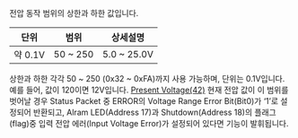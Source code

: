 
전압 동작 범위의 상한과 하한 값입니다.

|단위|범위|상세설명|
| :---: | :---: | :---: |
|약 0.1V|50 ~ 250|5.0 ~ 25.0V|

상한과 하한 각각 50 ~ 250 (0x32 ~ 0xFA)까지 사용 가능하며, 단위는 0.1V입니다.
예를 들어, 값이 120이면 12V입니다.
[Present Voltage(42)] 현재 전압 값이 이 범위를 벗어날 경우 Status Packet 중 ERROR의 Voltage Range Error Bit(Bit0)가 ‘1’로 설정되어 반환되고, Alram LED(Address 17)과 Shutdown(Address 18)의 플래그(flag)중 입력 전압 에러(Input Voltage Error)가 설정되어 있다면 기능이 발휘됩니다.

[Present Voltage(42)]: #present-voltage
